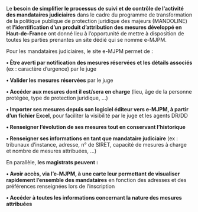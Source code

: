 Le **besoin de simplifier le processus de suivi et de contrôle de l’activité des mandataires judiciaires** dans le cadre du programme de transformation de la politique publique de protection juridique des majeurs (MANDOLINE) et **l’identification d’un produit d’attribution des mesures développé en Haut-de-France** ont donné lieu à l’opportunité de mettre à disposition de toutes les parties prenantes un site dédié qui se nomme e-MJPM.

Pour les mandataires judiciaires, le site e-MJPM permet de :

**• Être averti par notification des mesures réservées et les détails associés** (ex : caractère d’urgence) par le juge

**• Valider les mesures réservées** par le juge

**• Accéder aux mesures dont il est/sera en charge** (lieu, âge de la personne protégée, type de protection juridique, …)

**• Importer ses mesures depuis son logiciel éditeur vers e-MJPM, à partir d’un fichier Excel**, pour faciliter la visibilité par le juge et les agents DR/DD

**• Renseigner l’évolution de ses mesures tout en conservant l’historique**

**• Renseigner ses informations en tant que mandataire judiciaire** (ex : tribunaux d’instance, adresse, n° de SIRET, capacité de mesures à charge et nombre de mesures attribuées, …)

En parallèle, **les magistrats peuvent :**

**• Avoir accès, via l’e-MJPM, à une carte leur permettant de visualiser rapidement l’ensemble des mandataires** en fonction des adresses et des préférences renseignées lors de l’inscription

**• Accéder à toutes les informations concernant la nature des mesures attribuées**
